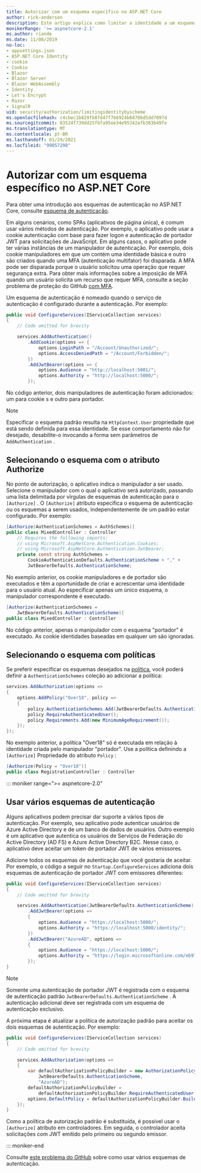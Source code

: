 ```yaml
---
title: Autorizar com um esquema específico no ASP.NET Core
author: rick-anderson
description: Este artigo explica como limitar a identidade a um esquema específico ao trabalhar com vários métodos de autenticação.
monikerRange: '>= aspnetcore-2.1'
ms.author: riande
ms.date: 11/08/2019
no-loc:
- appsettings.json
- ASP.NET Core Identity
- cookie
- Cookie
- Blazor
- Blazor Server
- Blazor WebAssembly
- Identity
- Let's Encrypt
- Razor
- SignalR
uid: security/authorization/limitingidentitybyscheme
ms.openlocfilehash: c4cbec1b829fb8fd47f7b6924b6870bd5dd7097d
ms.sourcegitcommit: 83524f739dd25fbfa95ee34e95342afb383b49fe
ms.translationtype: MT
ms.contentlocale: pt-BR
ms.lasthandoff: 01/29/2021
ms.locfileid: "99057298"
---
```

# <a name="authorize-with-a-specific-scheme-in-aspnet-core"></a>Autorizar com um esquema específico no ASP.NET Core

Para obter uma introdução aos esquemas de autenticação no ASP.NET Core, consulte [esquema de autenticação](xref:security/authentication/index#authentication-scheme).

Em alguns cenários, como SPAs (aplicativos de página única), é comum usar vários métodos de autenticação. Por exemplo, o aplicativo pode usar a cookie autenticação com base para fazer logon e autenticação de portador JWT para solicitações de JavaScript. Em alguns casos, o aplicativo pode ter várias instâncias de um manipulador de autenticação. Por exemplo, dois cookie manipuladores em que um contém uma identidade básica e outro são criados quando uma MFA (autenticação multifator) foi disparada. A MFA pode ser disparada porque o usuário solicitou uma operação que requer segurança extra. Para obter mais informações sobre a imposição de MFA quando um usuário solicita um recurso que requer MFA, consulte a seção problema de proteção do GitHub [com MFA](https://github.com/dotnet/AspNetCore.Docs/issues/15791#issuecomment-580464195).

Um esquema de autenticação é nomeado quando o serviço de autenticação é configurado durante a autenticação. Por exemplo:

```csharp
public void ConfigureServices(IServiceCollection services)
{
    // Code omitted for brevity

    services.AddAuthentication()
        .AddCookie(options => {
            options.LoginPath = "/Account/Unauthorized/";
            options.AccessDeniedPath = "/Account/Forbidden/";
        })
        .AddJwtBearer(options => {
            options.Audience = "http://localhost:5001/";
            options.Authority = "http://localhost:5000/";
        });
```

No código anterior, dois manipuladores de autenticação foram adicionados: um para cookie s e outro para portador.

>[!NOTE]
>Especificar o esquema padrão resulta na `HttpContext.User` propriedade que está sendo definida para essa identidade. Se esse comportamento não for desejado, desabilite-o invocando a forma sem parâmetros de `AddAuthentication` .

## <a name="selecting-the-scheme-with-the-authorize-attribute"></a>Selecionando o esquema com o atributo Authorize

No ponto de autorização, o aplicativo indica o manipulador a ser usado. Selecione o manipulador com o qual o aplicativo será autorizado, passando uma lista delimitada por vírgulas de esquemas de autenticação para o `[Authorize]` . O `[Authorize]` atributo especifica o esquema de autenticação ou os esquemas a serem usados, independentemente de um padrão estar configurado. Por exemplo:

```csharp
[Authorize(AuthenticationSchemes = AuthSchemes)]
public class MixedController : Controller
    // Requires the following imports:
    // using Microsoft.AspNetCore.Authentication.Cookies;
    // using Microsoft.AspNetCore.Authentication.JwtBearer;
    private const string AuthSchemes =
        CookieAuthenticationDefaults.AuthenticationScheme + "," +
        JwtBearerDefaults.AuthenticationScheme;
```

No exemplo anterior, os cookie manipuladores e de portador são executados e têm a oportunidade de criar e acrescentar uma identidade para o usuário atual. Ao especificar apenas um único esquema, o manipulador correspondente é executado.

```csharp
[Authorize(AuthenticationSchemes = 
    JwtBearerDefaults.AuthenticationScheme)]
public class MixedController : Controller
```

No código anterior, apenas o manipulador com o esquema "portador" é executado. As cookie identidades baseadas em qualquer um são ignoradas.

## <a name="selecting-the-scheme-with-policies"></a>Selecionando o esquema com políticas

Se preferir especificar os esquemas desejados na [política](xref:security/authorization/policies), você poderá definir a `AuthenticationSchemes` coleção ao adicionar a política:

```csharp
services.AddAuthorization(options =>
{
    options.AddPolicy("Over18", policy =>
    {
        policy.AuthenticationSchemes.Add(JwtBearerDefaults.AuthenticationScheme);
        policy.RequireAuthenticatedUser();
        policy.Requirements.Add(new MinimumAgeRequirement());
    });
});
```

No exemplo anterior, a política "Over18" só é executada em relação à identidade criada pelo manipulador "portador". Use a política definindo a `[Authorize]` Propriedade do atributo `Policy` :

```csharp
[Authorize(Policy = "Over18")]
public class RegistrationController : Controller
```

::: moniker range=">= aspnetcore-2.0"

## <a name="use-multiple-authentication-schemes"></a>Usar vários esquemas de autenticação

Alguns aplicativos podem precisar dar suporte a vários tipos de autenticação. Por exemplo, seu aplicativo pode autenticar usuários de Azure Active Directory e de um banco de dados de usuários. Outro exemplo é um aplicativo que autentica os usuários de Serviços de Federação do Active Directory (AD FS) e Azure Active Directory B2C. Nesse caso, o aplicativo deve aceitar um token de portador JWT de vários emissores.

Adicione todos os esquemas de autenticação que você gostaria de aceitar. Por exemplo, o código a seguir no `Startup.ConfigureServices` adiciona dois esquemas de autenticação de portador JWT com emissores diferentes:

```csharp
public void ConfigureServices(IServiceCollection services)
{
    // Code omitted for brevity

    services.AddAuthentication(JwtBearerDefaults.AuthenticationScheme)
        .AddJwtBearer(options =>
        {
            options.Audience = "https://localhost:5000/";
            options.Authority = "https://localhost:5000/identity/";
        })
        .AddJwtBearer("AzureAD", options =>
        {
            options.Audience = "https://localhost:5000/";
            options.Authority = "https://login.microsoftonline.com/eb971100-6f99-4bdc-8611-1bc8edd7f436/";
        });
}
```

> [!NOTE]
> Somente uma autenticação de portador JWT é registrada com o esquema de autenticação padrão `JwtBearerDefaults.AuthenticationScheme` . A autenticação adicional deve ser registrada com um esquema de autenticação exclusivo.

A próxima etapa é atualizar a política de autorização padrão para aceitar os dois esquemas de autenticação. Por exemplo:

```csharp
public void ConfigureServices(IServiceCollection services)
{
    // Code omitted for brevity

    services.AddAuthorization(options =>
    {
        var defaultAuthorizationPolicyBuilder = new AuthorizationPolicyBuilder(
            JwtBearerDefaults.AuthenticationScheme,
            "AzureAD");
        defaultAuthorizationPolicyBuilder = 
            defaultAuthorizationPolicyBuilder.RequireAuthenticatedUser();
        options.DefaultPolicy = defaultAuthorizationPolicyBuilder.Build();
    });
}
```

Como a política de autorização padrão é substituída, é possível usar o `[Authorize]` atributo em controladores. Em seguida, o controlador aceita solicitações com JWT emitido pelo primeiro ou segundo emissor.

::: moniker-end

Consulte [este problema do GitHub](https://github.com/dotnet/aspnetcore/issues/26002) sobre como usar vários esquemas de autenticação.
